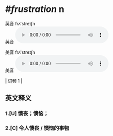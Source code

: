 # ***\#frustration*** n
英音 frʌ'streɪʃn  
英音
<audio src="./media/frustration1.aac" controls="controls"></audio>

美音 frʌ'streɪʃn  
美音
<audio src="./media/frustration2.aac" controls="controls"></audio>



| 词频 1 |  

英文释义
---
### 1.**[U] 懊丧；懊恼；**  

### 2.**[C] 令人懊丧 / 懊恼的事物**  


